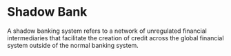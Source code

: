 # Shadow Bank

A shadow banking system refers to a network of unregulated financial intermediaries that facilitate the creation of credit across the global financial system outside of the normal banking system.